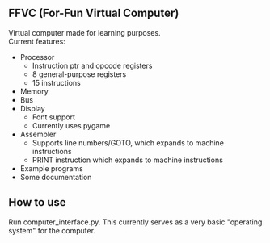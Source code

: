 FFVC (For-Fun Virtual Computer)
-
Virtual computer made for learning purposes.<br>
Current features:<br>
* Processor
  * Instruction ptr and opcode registers
  * 8 general-purpose registers
  * 15 instructions
* Memory
* Bus
* Display
  * Font support
  * Currently uses pygame
* Assembler
  * Supports line numbers/GOTO, which expands to machine instructions
  * PRINT instruction which expands to machine instructions
* Example programs
* Some documentation

How to use
-
Run computer_interface.py. This currently serves as a very basic
"operating system" for the computer.